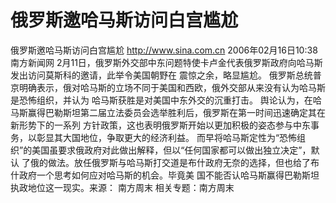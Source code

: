 # 俄罗斯邀哈马斯访问白宫尴尬

俄罗斯邀哈马斯访问白宫尴尬
http://www.sina.com.cn 2006年02月16日10:38 南方新闻网
2月11日，俄罗斯外交部中东问题特使卡卢金代表俄罗斯政府向哈马斯发出访问莫斯科的邀请，此举令美国朝野在 震惊之余，略显尴尬。
俄罗斯总统普京明确表示，俄对哈马斯的立场不同于美国和西欧，俄外交部从来没有认为哈马斯是恐怖组织，并认为 哈马斯获胜是对美国中东外交的沉重打击。
舆论认为，在哈马斯赢得巴勒斯坦第二届立法委员会选举胜利后，俄罗斯在第一时间迅速确定其在新形势下的一系列 方针政策，这也表明俄罗斯开始以更加积极的姿态参与中东事务，以彰显其大国地位，争取更大的经济利益。
而早将哈马斯定性为“恐怖组织”的美国虽要求俄政府对此做出解释，但以“任何国家都可以做出独立决定”，默认 了俄的做法。放任俄罗斯与哈马斯打交道是布什政府无奈的选择，但也给了布什政府一个思考如何应对哈马斯的机会。毕竟美 国不能否认哈马斯赢得巴勒斯坦执政地位这一现实。来源：
南方周末
相关专题：南方周末 

